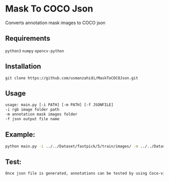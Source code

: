 # Mask To COCO Json

Converts annotation mask images to COCO json

## Requirements
`python3` `numpy` `opencv-python`

## Installation

```
git clone https://github.com/usmanzahidi/MaskToCOCOJson.git
```

## Usage

```bash
usage: main.py [-i PATH] [-m PATH] [-f JSONFILE] 
-i rgb image folder path
-m annotation mask images folder
-f json output file name

```

## Example:

```bash
python main.py -i ../../Dataset/fastpick/5/train/images/ -m ../../Dataset/fastpick/5/train/annotations/ -f ../../Dataset/fastpick/5/train/annotations/annotations.json

```

## Test:

```bash
Once json file is generated, annotations can be tested by using Coco-viewer from https://github.com/trsvchn/coco-viewer

```


